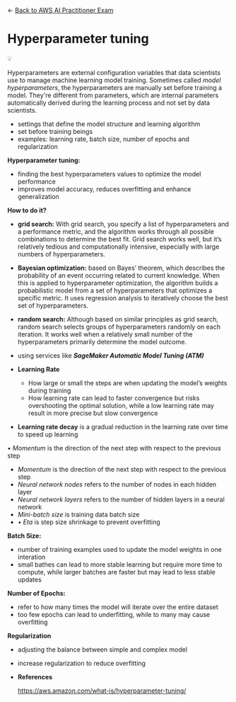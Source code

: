 ← [Back to AWS AI Practitioner Exam](../AWS%20AI%20Practitioner%20Exam.md)

# Hyperparameter tuning

<aside>
💡

Hyperparameters are external configuration variables that data scientists use to manage machine learning model training. Sometimes called *model hyperparameters*, the hyperparameters are manually set before training a model. They're different from parameters, which are internal parameters automatically derived during the learning process and not set by data scientists.

</aside>

- settings that define the model structure and learning algorithm
- set before training beings
- examples: learning rate, batch size, number of epochs and regularization

**Hyperparameter tuning:** 

- finding the best hyperparameters values to optimize the model performance
- improves model accuracy, reduces overfitting and enhance generalization

**How to do it?**

- **grid search:** With grid search, you specify a list of hyperparameters and a performance metric, and the algorithm works through all possible combinations to determine the best fit. Grid search works well, but it’s relatively tedious and computationally intensive, especially with large numbers of hyperparameters.
- **Bayesian optimization:** based on Bayes’ theorem, which describes the probability of an event occurring related to current knowledge. When this is applied to hyperparameter optimization, the algorithm builds a probabilistic model from a set of hyperparameters that optimizes a specific metric. It uses regression analysis to iteratively choose the best set of hyperparameters.
- **random search:** Although based on similar principles as grid search, random search selects groups of hyperparameters randomly on each iteration. It works well when a relatively small number of the hyperparameters primarily determine the model outcome.
- using services like ***SageMaker Automatic Model Tuning (ATM)***

- **Learning Rate**
    - How large or small the steps are when updating the model’s weights during training
    - How learning rate can lead to faster convergence but risks overshooting the optimal solution, while a low learning rate may result in more precise but slow convergence
- **Learning rate decay** is a gradual reduction in the learning rate over time to speed up learning

• *Momentum* is the direction of the next step with respect to the previous step

- *Momentum* is the direction of the next step with respect to the previous step
- *Neural network nodes* refers to the number of nodes in each hidden layer
- *Neural network layers* refers to the number of hidden layers in a neural network
- *Mini-batch size* is training data batch size
- • *Eta* is step size shrinkage to prevent overfitting

**Batch Size:**

- number of training examples used to update the model weights in one interation
- small bathes can lead to more stable learning but require more time to compute, while larger batches are faster but may lead to less stable updates

**Number of Epochs:**

- refer to how many times the model will iterate over the entire dataset
- too few epochs can lead to underfitting, while to many may cause overfitting

**Regularization**

- adjusting the balance between simple and complex model
- increase regularization to reduce overfitting

- **References**
    
    https://aws.amazon.com/what-is/hyperparameter-tuning/
